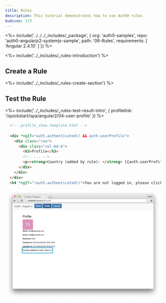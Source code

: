 ```yaml
---
title: Rules
description: This tutorial demonstrates how to use Auth0 rules
budicon: 173
---
```


<%= include('../../../_includes/_package', {
  org: 'auth0-samples',
  repo: 'auth0-angularjs2-systemjs-sample',
  path: '06-Rules',
  requirements: [
    'Angular 2.4.10'
  ]
}) %>

<%= include('../_includes/_rules-introduction') %>

## Create a Rule

<%= include('../_includes/_rules-create-section') %>

## Test the Rule

<%= include('../_includes/_rules-test-result-intro', { profilelink: '/quickstart/spa/angular2/04-user-profile' }) %>

```html
  <!-- profile_show.template.html -->

  <div *ngIf="auth.authenticated() && auth.userProfile">
    <div class="row">
      <div class="col-md-6">
        <h3>Profile</h3>
        <!-- ... -->
        <p><strong>Country (added by rule): </strong> {{auth.userProfile.country}}</p>
      </div>
    </div>
  </div>
  <h4 *ngIf="!auth.authenticated()">You are not logged in, please click 'Log in' button to login</h4>
```

![Country rule sample](/media/articles/angularjs2/rule-country-show.png)
